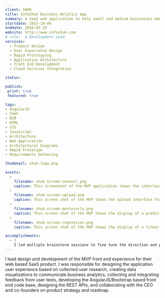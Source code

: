```yaml
---
client: SHUK
title: InfoShuk Business Anlytics App 
summary: A SaaS web application to help small and medium businesses make strategic desicions based on descriptive, predictive, and prescriptive analytics.
startdate: 2015-10-09
enddate: 2016-02-29
website: http://www.infoshuk.com
# role:  & Development Lead
services:
  - Product Design 
  - User Experience Design
  - Rapid Prototyping
  - Application Architecture
  - Front End Development
  - Cloud Services Integration

status: 

publish:  
 print: true
 featured: true

tags:
- AngularJS
- SaaS
- B2B
- HTML
- CSS
- Javascript
- Architecture
- Web Application
- Architectural Diagrams
- Rapid Prototype
- Requirements Gathering

thumbnail: shuk-logo.png

assets: 
  - 
    filename: shuk-screen-connect.png
    caption: This screenshot of the MVP application shows the interface for selecting datasets with which business questions may be answered.
  -
    filename: shuk-screen-upload.png
    caption: This screen shot of the MVP shows the upload interface for adding private company datasets.
  - 
    filename: shuk-screen-montecarlo.png
    caption: This screen shot of the MVP shows the display of a predictive spray chart using sample data.
  - 
    filename: shuk-screen-regression.png
    caption: This screen shot of the MVP shows the display of a linear regression chart using sample data.

accomplishments: 
  - |
    I led multiple brainstorm sessions to fine tune the direction and priorities for development work each week. This iterative design process led to rapid and evolving prototypes being put in front of potential clients at a regular pace. While each version was more complex than the last, we were able to incorporate every change into a growing and scalable architecture for future application development.
---
```


I lead design and development of the MVP front end experience for their web based SaaS product. I was responsible for designing the application user experience based on collected user research, creating data visualizations to communicate business analytics, collecting and integrating feedback from user tests, developing the AngularJS/Bootstrap based front end code base, designing the REST APIs, and collaborating with the CEO and co-founders on product strategy and roadmap.
